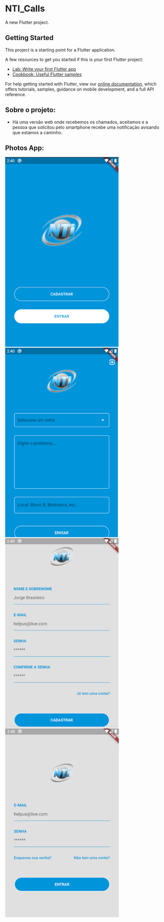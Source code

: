 # NTI_Calls

A new Flutter project.

## Getting Started

This project is a starting point for a Flutter application.

A few resources to get you started if this is your first Flutter project:

- [Lab: Write your first Flutter app](https://flutter.dev/docs/get-started/codelab)
- [Cookbook: Useful Flutter samples](https://flutter.dev/docs/cookbook)

For help getting started with Flutter, view our
[online documentation](https://flutter.dev/docs), which offers tutorials,
samples, guidance on mobile development, and a full API reference.

## Sobre o projeto:
* Há uma versão web onde recebemos os chamados, aceitamos e a pessoa que solicitou pelo smartphone recebe uma notificação avisando que estamos a caminho.

## Photos App:
![Screen 01](screenshots-screens/01.png)
![Screen 02](screenshots-screens/02.png)
![Screen 03](screenshots-screens/03.png)
![Screen 04](screenshots-screens/04.png)
